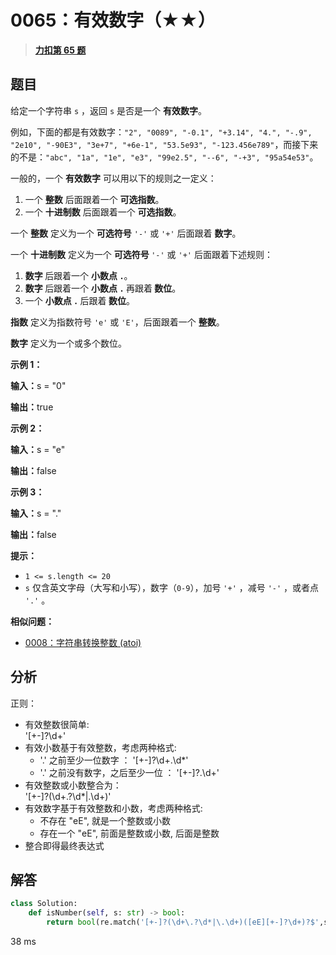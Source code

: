 # 0065：有效数字（★★）


> <u>**[力扣第 65 题](https://leetcode.cn/problems/valid-number/)**</u>

## 题目

<p>给定一个字符串 <code>s</code> ，返回 <code>s</code> 是否是一个 <strong>有效数字</strong>。</p>

<p>例如，下面的都是有效数字：<code>"2", "0089", "-0.1", "+3.14", "4.", "-.9", "2e10", "-90E3", "3e+7", "+6e-1", "53.5e93", "-123.456e789"</code>，而接下来的不是：<code>"abc", "1a", "1e", "e3", "99e2.5", "--6", "-+3", "95a54e53"</code>。</p>

<p>一般的，一个 <strong>有效数字</strong> 可以用以下的规则之一定义：</p>

<ol>
<li>一个 <strong>整数</strong> 后面跟着一个 <strong>可选指数</strong>。</li>
<li>一个 <strong>十进制数</strong> 后面跟着一个 <strong>可选指数</strong>。</li>
</ol>

<p>一个 <strong>整数</strong> 定义为一个 <strong>可选符号</strong> <code>'-'</code> 或 <code>'+'</code> 后面跟着 <strong>数字</strong>。</p>

<p>一个 <strong>十进制数</strong> 定义为一个 <strong>可选符号 </strong><code>'-'</code> 或 <code>'+'</code> 后面跟着下述规则：</p>

<ol>
<li><strong>数字 </strong>后跟着一个 <strong>小数点 <code>.</code></strong>。</li>
<li><strong>数字 </strong>后跟着一个 <strong>小数点 <code>.</code> </strong>再跟着<strong> 数位</strong>。</li>
<li>一个 <strong>小数点 <code>.</code> </strong>后跟着<strong> 数位</strong>。</li>
</ol>

<p><strong>指数</strong> 定义为指数符号 <code>'e'</code> 或 <code>'E'</code>，后面跟着一个 <b>整数</b>。</p>

<p><strong>数字</strong> 定义为一个或多个数位。</p>



<p><strong class="example">示例 1：</strong></p>

<div class="example-block">
<p><strong>输入：</strong><span class="example-io">s = "0"</span></p>

<p><strong>输出：</strong><span class="example-io">true</span></p>
</div>

<p><strong class="example">示例 2：</strong></p>

<div class="example-block">
<p><strong>输入：</strong><span class="example-io">s = "e"</span></p>

<p><strong>输出：</strong><span class="example-io">false</span></p>
</div>

<p><strong class="example">示例 3：</strong></p>

<div class="example-block">
<p><strong>输入：</strong><span class="example-io">s = "."</span></p>

<p><strong>输出：</strong><span class="example-io">false</span></p>
</div>



<p><strong>提示：</strong></p>

<ul>
<li><code>1 &lt;= s.length &lt;= 20</code></li>
<li><code>s</code> 仅含英文字母（大写和小写），数字（<code>0-9</code>），加号 <code>'+'</code> ，减号 <code>'-'</code> ，或者点 <code>'.'</code> 。</li>
</ul>


**相似问题：**
- [0008：字符串转换整数 (atoi)](/leetcode/0008)


## 分析

正则：
- 有效整数很简单:	 
		'[+-]?\d+'	
- 有效小数基于有效整数，考虑两种格式:
	- '.' 之前至少一位数字 ：
			'[+-]?\d+\.\d*'
	- '.' 之前没有数字，之后至少一位 ：
			'[+-]?\.\d+'
- 有效整数或小数整合为：	   
		'[+-]?(\d+\.?\d*|\.\d+)'
- 有效数字基于有效整数和小数，考虑两种格式:
	- 不存在 "eE", 就是一个整数或小数	
	- 存在一个 "eE", 前面是整数或小数, 后面是整数 
- 整合即得最终表达式


## 解答

```python
class Solution:
    def isNumber(self, s: str) -> bool:
        return bool(re.match('[+-]?(\d+\.?\d*|\.\d+)([eE][+-]?\d+)?$',s))
```
38 ms

